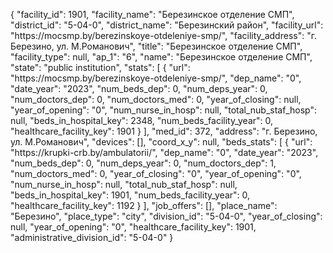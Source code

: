 {
    "facility_id": 1901,
    "facility_name": "Березинское отделение СМП",
    "district_id": "5-04-0",
    "district_name": "Березинский район",
    "facility_url": "https:\/\/mocsmp.by\/berezinskoye-otdeleniye-smp\/",
    "facility_address": "г. Березино, ул. М.Романович",
    "title": "Березинское отделение СМП",
    "facility_type": null,
    "ap_1": "6",
    "name": "Березинское отделение СМП",
    "state": "public institution",
    "stats": [
        {
            "url": "https:\/\/mocsmp.by\/berezinskoye-otdeleniye-smp\/",
            "dep_name": "0",
            "date_year": "2023",
            "num_beds_dep": 0,
            "num_deps_year": 0,
            "num_doctors_dep": 0,
            "num_doctors_med": 0,
            "year_of_closing": null,
            "year_of_opening": "0",
            "num_nurse_in_hosp": null,
            "total_nub_staf_hosp": null,
            "beds_in_hospital_key": 2348,
            "num_beds_facility_year": 0,
            "healthcare_facility_key": 1901
        }
    ],
    "med_id": 372,
    "address": "г. Березино, ул. М.Романович",
    "devices": [],
    "coord_x_y": null,
    "beds_stats": [
        {
            "url": "https:\/\/krupki-crb.by\/ambulatorii\/",
            "dep_name": "0",
            "date_year": "2023",
            "num_beds_dep": 0,
            "num_deps_year": 0,
            "num_doctors_dep": 1,
            "num_doctors_med": 0,
            "year_of_closing": "0",
            "year_of_opening": "0",
            "num_nurse_in_hosp": null,
            "total_nub_staf_hosp": null,
            "beds_in_hospital_key": 1901,
            "num_beds_facility_year": 0,
            "healthcare_facility_key": 1192
        }
    ],
    "job_offers": [],
    "place_name": "Березино",
    "place_type": "city",
    "division_id": "5-04-0",
    "year_of_closing": null,
    "year_of_opening": "0",
    "healthcare_facility_key": 1901,
    "administrative_division_id": "5-04-0"
}
